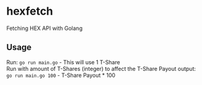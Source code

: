 # hexfetch
Fetching HEX API with Golang


## Usage

Run: `go run main.go` - This will use 1 T-Share  
Run with amount of T-Shares (integer) to affect the T-Share Payout output: `go run main.go 100` - T-Share Payout * 100
